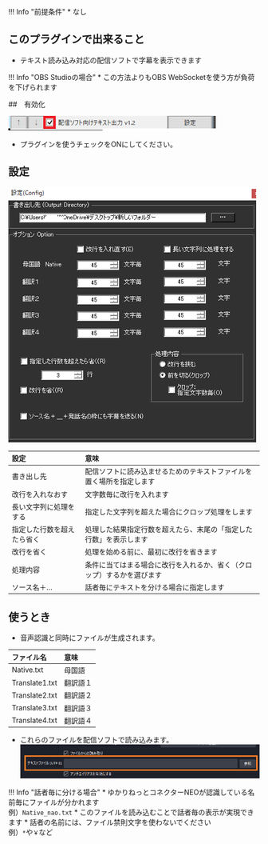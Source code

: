!!! Info "前提条件"
    * なし

## このプラグインで出来ること

* テキスト読み込み対応の配信ソフトで字幕を表示できます

!!! Info "OBS Studioの場合"
    * この方法よりもOBS WebSocketを使う方が負荷を下げられます

##　有効化

![ファイル](images/plugin_obsfile_p1.png)

* プラグインを使うチェックをONにしてください。

## 設定

![設定](images/plugin_obsfile_p2.png)

|設定|意味|
|:--|:---|
|書き出し先|配信ソフトに読み込ませるためのテキストファイルを置く場所を指定します|
|改行を入れなおす|文字数毎に改行を入れます|
|長い文字列に処理をする|指定した文字列を超えた場合にクロップ処理をします|
|指定した行数を超えたら省く|処理した結果指定行数を超えたら、末尾の「指定した行数」を表示します|
|改行を省く|処理を始める前に、最初に改行を省きます|
|処理内容|条件に当てはまる場合に改行を入れるか、省く（クロップ）するかを選びます|
|ソース名＋…|話者毎にテキストを分ける場合に指定します|

## 使うとき

* 音声認識と同時にファイルが生成されます。

|ファイル名|意味|
|:--|:---|
|Native.txt|母国語|
|Translate1.txt|翻訳語１|
|Translate2.txt|翻訳語２|
|Translate3.txt|翻訳語３|
|Translate4.txt|翻訳語４|

* これらのファイルを配信ソフトで読み込みます。
![OBS](images/plugin_obsfile_p3.png)

!!! Info "話者毎に分ける場合"
    * ゆかりねっとコネクターNEOが認識している名前毎にファイルが分かれます<br> 例）``Native_nao.txt``
    * このファイルを読み込むことで話者毎の表示が実現できます
    * 話者の名前には、ファイル禁則文字を使わないでください<br>例）``*``や``￥``など
    